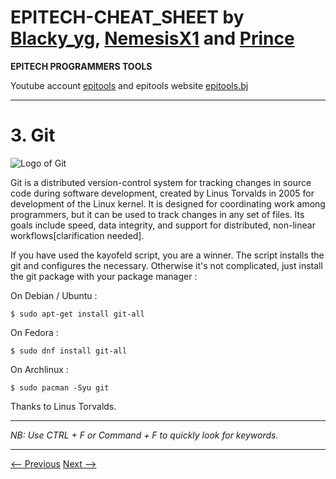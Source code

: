 
# EPITECH-CHEAT_SHEET by [Blacky_yg](https://github.com/blacky-yg), [NemesisX1](https://github.com/NemesisX1) and [Prince](https://github.com/CMasterp)

**EPITECH PROGRAMMERS TOOLS**

Youtube account [epitools]() and epitools website [epitools.bj]()

---

# 3. Git

![Logo of Git](https://git-scm.com/images/logos/downloads/Git-Logo-1788C.png)

Git is a distributed version-control system for tracking changes in source code during software development, created by Linus Torvalds in 2005 for development of the Linux kernel. It is designed for coordinating work among programmers, but it can be used to track changes in any set of files. Its goals include speed, data integrity, and support for distributed, non-linear workflows[clarification needed].

If you have used the kayofeld script, you are a winner. The script installs the git and configures the necessary.
Otherwise it's not complicated, just install the git package with your package manager :

On Debian / Ubuntu :
```
$ sudo apt-get install git-all
```

On Fedora :
```
$ sudo dnf install git-all
```

On Archlinux :
```
$ sudo pacman -Syu git
```

Thanks to Linus Torvalds.

---

*NB: Use CTRL + F or Command + F to quickly look for keywords.*

---
[<-- Previous](https://github.com/epitools2024/EPITECH-CHEAT_SHEET/tree/master/II/BLIH)                                                                                [Next -->](https://github.com/epitools2024/EPITECH-CHEAT_SHEET/tree/master/II/Emacs_or_VSCode)